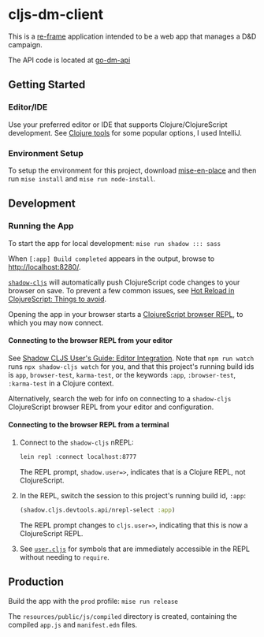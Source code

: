 # cljs-dm-client

This is a [re-frame](https://github.com/day8/re-frame) application intended to be a web app that manages a D&D campaign.

The API code is located at [go-dm-api](https://github.com/foilofbob/go-dm-api)

## Getting Started


### Editor/IDE

Use your preferred editor or IDE that supports Clojure/ClojureScript development. See
[Clojure tools](https://clojure.org/community/resources#_clojure_tools) for some popular options, I used IntelliJ.

### Environment Setup
To setup the environment for this project, download [mise-en-place]() and then run `mise install` and `mise run node-install`. 

## Development

### Running the App

To start the app for local development: `mise run shadow ::: sass`

When `[:app] Build completed` appears in the output, browse to [http://localhost:8280/](http://localhost:8280/).

[`shadow-cljs`](https://github.com/thheller/shadow-cljs) will automatically push ClojureScript code changes to your browser on save. To prevent a few common issues, see
[Hot Reload in ClojureScript: Things to avoid](https://code.thheller.com/blog/shadow-cljs/2019/08/25/hot-reload-in-clojurescript.html#things-to-avoid).

Opening the app in your browser starts a [ClojureScript browser REPL](https://clojurescript.org/reference/repl#using-the-browser-as-an-evaluation-environment), to which you may now connect.

#### Connecting to the browser REPL from your editor

See [Shadow CLJS User's Guide: Editor Integration](https://shadow-cljs.github.io/docs/UsersGuide.html#_editor_integration).
Note that `npm run watch` runs `npx shadow-cljs watch` for you, and that this project's running build ids is
`app`, `browser-test`, `karma-test`, or the keywords `:app`, `:browser-test`, `:karma-test` in a Clojure context.

Alternatively, search the web for info on connecting to a `shadow-cljs` ClojureScript browser REPL
from your editor and configuration.

#### Connecting to the browser REPL from a terminal

1. Connect to the `shadow-cljs` nREPL:
    ```sh
    lein repl :connect localhost:8777
    ```
    The REPL prompt, `shadow.user=>`, indicates that is a Clojure REPL, not ClojureScript.

2. In the REPL, switch the session to this project's running build id, `:app`:
    ```clj
    (shadow.cljs.devtools.api/nrepl-select :app)
    ```
    The REPL prompt changes to `cljs.user=>`, indicating that this is now a ClojureScript REPL.
3. See [`user.cljs`](dev/cljs/user.cljs) for symbols that are immediately accessible in the REPL
without needing to `require`.

## Production

Build the app with the `prod` profile: `mise run release`

The `resources/public/js/compiled` directory is created, containing the compiled `app.js` and `manifest.edn` files.
